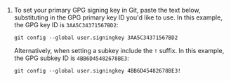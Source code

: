 1. To set your primary GPG signing key in Git, paste the text below, substituting in the GPG primary key ID you'd like to use. In this example, the GPG key ID is `3AA5C34371567BD2`:

   ```shell
   git config --global user.signingkey 3AA5C34371567BD2
   ```

   Alternatively, when setting a subkey include the `!` suffix. In this example, the GPG subkey ID is `4BB6D45482678BE3`:

   ```shell
   git config --global user.signingkey 4BB6D45482678BE3!
   ```
